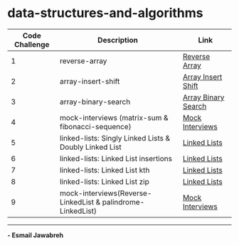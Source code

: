 # data-structures-and-algorithms

| Code Challenge | Description                                                 |  Link                                          |
| -------------- | ------------                                                | ----------------                               |
|       1        | reverse-array                                               | [Reverse Array](./CC/reverseArray/)            |
|       2        | array-insert-shift                                          | [Array Insert Shift](./CC/arrayInsertShift/)   |
|       3        | array-binary-search                                         | [Array Binary Search](./CC/arrayBinarySearch/) | 
|       4        | mock-interviews (matrix-sum & fibonacci-sequence)           | [Mock Interviews](./CC/Mock_Interviews/CC04/)  |
|       5        | linked-lists: Singly Linked Lists & Doubly Linked List      | [Linked Lists](./CC/linkedLists/)              |
|       6        | linked-lists: Linked List insertions                        | [Linked Lists](./CC/linkedLists/)              |
|       7        | linked-lists: Linked List kth                               | [Linked Lists](./CC/linkedLists/)              |
|       8        | linked-lists: Linked List zip                               | [Linked Lists](./CC/linkedLists/)              |
|       9        | mock-interviews(Reverse-LinkedList & palindrome-LinkedList) | [Mock Interviews](./CC/Mock_Interviews/CC09/)  |

---

**- Esmail Jawabreh**